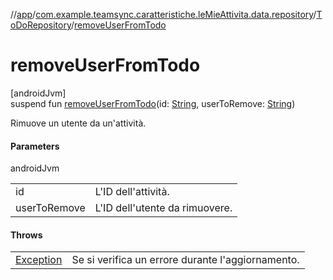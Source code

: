 //[app](../../../index.md)/[com.example.teamsync.caratteristiche.leMieAttivita.data.repository](../index.md)/[ToDoRepository](index.md)/[removeUserFromTodo](remove-user-from-todo.md)

# removeUserFromTodo

[androidJvm]\
suspend fun [removeUserFromTodo](remove-user-from-todo.md)(id: [String](https://kotlinlang.org/api/latest/jvm/stdlib/kotlin/-string/index.html), userToRemove: [String](https://kotlinlang.org/api/latest/jvm/stdlib/kotlin/-string/index.html))

Rimuove un utente da un'attività.

#### Parameters

androidJvm

| | |
|---|---|
| id | L'ID dell'attività. |
| userToRemove | L'ID dell'utente da rimuovere. |

#### Throws

| | |
|---|---|
| [Exception](https://kotlinlang.org/api/latest/jvm/stdlib/kotlin/-exception/index.html) | Se si verifica un errore durante l'aggiornamento. |
